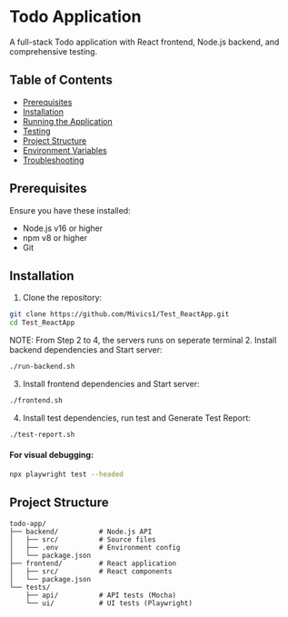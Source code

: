 # Todo Application

A full-stack Todo application with React frontend, Node.js backend, and comprehensive testing.

## Table of Contents
- [Prerequisites](#prerequisites)
- [Installation](#installation)
- [Running the Application](#running-the-application)
- [Testing](#testing)
- [Project Structure](#project-structure)
- [Environment Variables](#environment-variables)
- [Troubleshooting](#troubleshooting)

## Prerequisites

Ensure you have these installed:
- Node.js v16 or higher
- npm v8 or higher
- Git

## Installation

1. Clone the repository:
```bash
git clone https://github.com/Mivics1/Test_ReactApp.git
cd Test_ReactApp
```
NOTE: From Step 2 to 4, the servers runs on seperate terminal
2. Install backend dependencies and Start server:
```bash
./run-backend.sh
```

3. Install frontend dependencies and Start server:
```bash
./frontend.sh
```

4. Install test dependencies, run test and Generate Test Report:
```bash
./test-report.sh
```

#### For visual debugging:
```bash
npx playwright test --headed
```

## Project Structure
```
todo-app/
├── backend/          # Node.js API
│   ├── src/          # Source files
│   ├── .env          # Environment config
│   └── package.json
├── frontend/         # React application
│   ├── src/          # React components
│   └── package.json
└── tests/
    ├── api/          # API tests (Mocha)
    └── ui/           # UI tests (Playwright)
```

